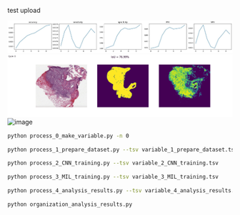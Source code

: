 test upload

![image](./analysis/statistical_graph.jpg)   
![image](./analysis/gif/compare/TCGA-49-6744-01Z-00-DX4.gif)   
![image](./analysis/gif/overlap/TCGA-49-6744-01Z-00-DX4.gif)   
   
```bash
python process_0_make_variable.py -n 0
```
   
```bash
python process_1_prepare_dataset.py --tsv variable_1_prepare_dataset.tsv
```
   
```bash
python process_2_CNN_training.py --tsv variable_2_CNN_training.tsv
```
   
```bash
python process_3_MIL_training.py --tsv variable_3_MIL_training.tsv
```
   
```bash
python process_4_analysis_results.py --tsv variable_4_analysis_results.tsv
```
   
```bash
python organization_analysis_results.py
```
   